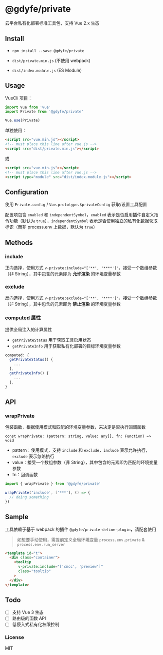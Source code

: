 <!--
 * @Author: Whzcorcd
 * @Date: 2021-02-19 16:44:44
 * @LastEditors: Whzcorcd
 * @LastEditTime: 2021-04-13 12:42:13
 * @Description: file content
-->
# @gdyfe/private

云平台私有化部署标准工具包，支持 Vue 2.x 生态

## Install

- `npm install --save @gdyfe/private`

- `dist/private.min.js` (不使用 webpack)

- `dist/index.module.js` (ES Module)

## Usage

VueCli 项目：

```javascript
import Vue from 'vue'
import Private from '@gdyfe/private'

Vue.use(Private)
```

单独使用：

```html
<script src="vue.min.js"></script>
<!-- must place this line after vue.js -->
<script src="dist/private.min.js"></script>
```

或

```html
<script src="vue.min.js"></script>
<!-- must place this line after vue.js -->
<script type="module" src="dist/index.module.js"></script>
```

## Configuration

使用 `Private.config` / `Vue.prototype.$privateConfig` 获取/设置工具配置

配置项包含 `enabled` 和 `independentSymbol`，`enabled` 表示是否启用插件自定义指令功能（默认为 `true`），`independentSymbol` 表示是否使用独立的私有化数据获取标识（而非 process.env 上数据，默认为 `true`）

## Methods

### include

正向选择，使用方式 `v-private:include="['**', '****']"`，接受一个数组参数（非 String），其中包含的元素即为 **允许渲染** 的环境变量参数

### exclude

反向选择，使用方式 `v-private:exclude="['**', '****']"`，接受一个数组参数（非 String），其中包含的元素即为 **禁止渲染** 的环境变量参数

### computed 属性

提供全局注入的计算属性

- `getPrivateStatus` 用于获取工具启用状态
- `getPrivateInfo` 用于获取私有化部署的目标环境变量参数

```javascript
computed: {
  getPrivateStatus() {
    ...
  },
  getPrivateInfo() {
    ...
  },
}
```

## API

### wrapPrivate

包装函数，根据使用模式和匹配的环境变量参数，来决定是否执行回调函数

`const wrapPrivate: (pattern: string, value: any[], fn: Function) => void`

- pattern：使用模式，支持 `include` 和 `exclude`，`include` 表示允许执行，`exclude` 表示忽略执行
- value：接受一个数组参数（非 String），其中包含的元素即为匹配的环境变量参数
- fn：回调函数

```javascript
import { wrapPrivate } from '@gdyfe/private'

wrapPrivate('include', ['***'], () => {
  // doing something
})
```

## Sample

工具依赖于基于 webpack 的插件 `@gdyfe/private-define-plugin`，请配套使用

> 如想要手动使用，需提前定义全局环境变量 `process.env.private` & `process.env.run_server`

```html
<template id="t">
  <div class="container">
    <tooltip
      v-private:include="['cmcc', 'preview']"
      class="tooltip"
    >
  </div>
</template>
```

## Todo

- [ ] 支持 Vue 3 生态
- [ ] 路由级的函数 API
- [ ] 低侵入式私有化权限控制

### License

MIT
